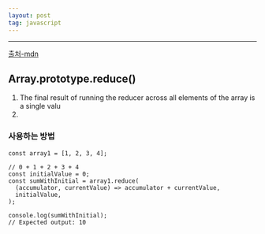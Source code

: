 ```yaml
---
layout: post
tag: javascript
---
```

***

[출처-mdn](https://developer.mozilla.org/en-US/docs/Web/JavaScript/Reference/Global_Objects/Array/reduce)

## Array.prototype.reduce()
1. The final result of running the reducer across all elements of the array is a single valu
2. 

### 사용하는 방법

```
const array1 = [1, 2, 3, 4];

// 0 + 1 + 2 + 3 + 4
const initialValue = 0;
const sumWithInitial = array1.reduce(
  (accumulator, currentValue) => accumulator + currentValue,
  initialValue,
);

console.log(sumWithInitial);
// Expected output: 10
```